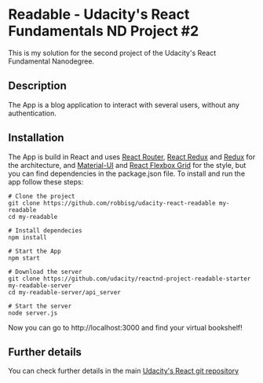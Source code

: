 # Readable - Udacity's React Fundamentals ND Project #2
This is my solution for the second project of the Udacity's React Fundamental Nanodegree.

## Description
The App is a blog application to interact with several users, without any authentication.

## Installation
The App is build in React and uses [React Router](https://reacttraining.com/react-router/), [React Redux](https://github.com/reactjs/react-redux) and [Redux](http://redux.js.org) for the architecture, and  [Material-UI](http://www.material-ui.com/#/) and [React Flexbox Grid](https://roylee0704.github.io/react-flexbox-grid/) for the style, but you can find dependencies in the package.json file.
To install and run the app follow these steps:

```
# Clone the project
git clone https://github.com/robbisg/udacity-react-readable my-readable
cd my-readable

# Install dependecies
npm install

# Start the App
npm start

# Download the server
git clone https://github.com/udacity/reactnd-project-readable-starter my-readable-server
cd my-readable-server/api_server

# Start the server
node server.js
```

Now you can go to http://localhost:3000 and find your virtual bookshelf!

## Further details
You can check further details in the main [Udacity's React git repository](https://github.com/udacity/)
